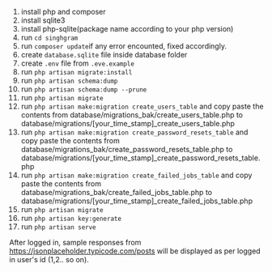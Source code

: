 1. install php and composer
2. install sqlite3
3. install php-sqlite(package name according to your php version)
4. run ```cd singhgram```
5. run ```composer update```if any error encounted, fixed accordingly.
6. create ```database.sqlite``` file inside database folder
7. create ```.env``` file from ```.eve.example```
8. run ```php artisan migrate:install```
9. run ```php artisan schema:dump```
10. run ```php artisan schema:dump --prune```
11. run ```php artisan migrate```
12. run ```php artisan make:migration create_users_table``` and copy paste the contents from database/migrations_bak/create_users_table.php to database/migrations/[your_time_stamp]_create_users_table.php
13. run ```php artisan make:migration create_password_resets_table``` and copy paste the contents from database/migrations_bak/create_password_resets_table.php to  database/migrations/[your_time_stamp]_create_password_resets_table.php
14. run ```php artisan make:migration create_failed_jobs_table``` and copy paste the contents from database/migrations_bak/create_failed_jobs_table.php to  database/migrations/[your_time_stamp]_create_failed_jobs_table.php
15. run ```php artisan migrate```
16. run ```php artisan key:generate```
17. run ```php artisan serve```


After logged in, sample responses from https://jsonplaceholder.typicode.com/posts will be displayed as per logged in user's id (1,2.. so on).

